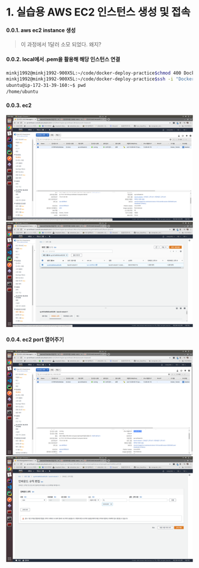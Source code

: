 # 1. 실습용 AWS EC2 인스턴스 생성 및 접속

#### 0.0.1. aws ec2 instance 생성
> 이 과정에서 1달러 소모 되었다. 왜지? 

#### 0.0.2. local에서 .pem을 활용해 해당 인스턴스 연결
```bash
minkj1992@minkj1992-900X5L:~/code/docker-deploy-practice$chmod 400 Docker_Tutorial.pem 
minkj1992@minkj1992-900X5L:~/code/docker-deploy-practice$ssh -i "Docker_Tutorial.pem" ubuntu@ec2-13-209-49-172ap-northeast-2.compute.amazonaws.com
ubuntu@ip-172-31-39-160:~$ pwd
/home/ubuntu
```
#### 0.0.3. ec2
![](./img/1/ec2.png)
![](./img/1/ec2-2.png)

#### 0.0.4. ec2 port 열어주기
![](./img/1/ec2-ip.png)
![](./img/1/ec2-port.png)
